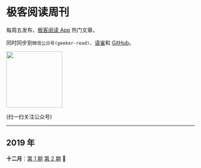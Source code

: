 # 极客阅读周刊

每周五发布，[极客阅读 App](https://www.yuque.com/docs/share/74c8695f-d2ce-4dbd-aee1-b92be37ecdf4) 热门文章。

同时同步到`微信公众号(geeker-read)`、[语雀](https://www.yuque.com/books/share/8cc684ae-4d87-483b-82e5-5128e32d4cef?#)和 [GitHub](https://github.com/geeker-read/weekly_issues)。

<img src="https://cdn.nlark.com/yuque/0/2019/png/639317/1576222303738-6abc107b-8e76-4433-b504-87a16df22f71.png" width="150">

(扫一扫关注公众号)

---

## 2019 年

**十二月**：[第 1 期](https://github.com/geeker-read/weekly_issues/blob/master/docs/issue-1.md) [第 2 期](https://github.com/geeker-read/weekly_issues/blob/master/docs/issue-2.md) 🐸
